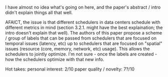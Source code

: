 I have almost no idea what's going on here, and the paper's abstract / intro didn't explain things all that well.

AFAICT, the issue is that different schedulers in data centers schedule with different metrics in mind (section 3.2.1. might have the best explaination; the intro doesn't explain that well). The authors of this paper propose a scheme / group of labels that can be passed from schedulers that are focused on temporal issues (latency, etc) up to schedulers that are focused on "spatial" issues (resource (core, memory, network, etc) usage). This allows the schedulers to jointly optimize. I'm not sure - once the labels are created - how the schedulers optimize with that new info.

Hot takes:
personal interest: 2/10
paper quality / novelty: 7?/10